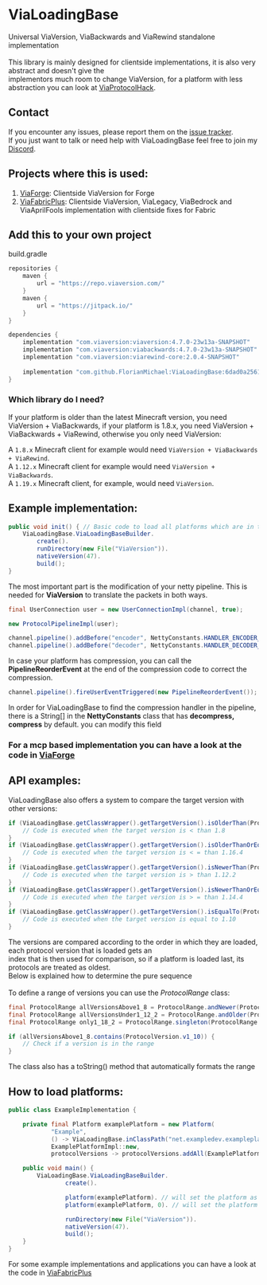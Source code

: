 # ViaLoadingBase
Universal ViaVersion, ViaBackwards and ViaRewind standalone implementation <br>
<br>
This library is mainly designed for clientside implementations, it is also very abstract and doesn't give the <br>
implementors much room to change ViaVersion, for a platform with less abstraction you can look at [ViaProtocolHack](https://github.com/RaphiMC/ViaProtocolHack).

## Contact
If you encounter any issues, please report them on the
[issue tracker](https://github.com/FlorianMichael/ViaLoadingBase/issues).  
If you just want to talk or need help with ViaLoadingBase feel free to join my
[Discord](https://discord.gg/BwWhCHUKDf).

## Projects where this is used:
1. [ViaForge](https://github.com/FlorianMichael/ViaForge): Clientside ViaVersion for Forge
2. [ViaFabricPlus](https://github.com/FlorianMichael/ViaFabricPlus): Clientside ViaVersion, ViaLegacy, ViaBedrock and ViaAprilFools implementation with clientside fixes for Fabric

## Add this to your own project
build.gradle
```groovy
repositories {
    maven {
        url = "https://repo.viaversion.com/"
    }
    maven {
        url = "https://jitpack.io/"
    }
}

dependencies {
    implementation "com.viaversion:viaversion:4.7.0-23w13a-SNAPSHOT"
    implementation "com.viaversion:viabackwards:4.7.0-23w13a-SNAPSHOT"
    implementation "com.viaversion:viarewind-core:2.0.4-SNAPSHOT"
    
    implementation "com.github.FlorianMichael:ViaLoadingBase:6dad0a2561" // https://jitpack.io/#FlorianMichael/ViaLoadingBase
}
```

### Which library do I need?
If your platform is older than the latest Minecraft version, you need ViaVersion + ViaBackwards, if your platform is 1.8.x,
you need ViaVersion + ViaBackwards + ViaRewind, otherwise you only need ViaVersion: <br>

A `1.8.x` Minecraft client for example would need `ViaVersion + ViaBackwards + ViaRewind`. <br>
A `1.12.x` Minecraft client for example would need `ViaVersion + ViaBackwards`. <br>
A `1.19.x` Minecraft client, for example, would need `ViaVersion`. <br>

## Example implementation:
```java
public void init() { // Basic code to load all platforms which are in the class path
    ViaLoadingBase.ViaLoadingBaseBuilder.
        create().
        runDirectory(new File("ViaVersion")).
        nativeVersion(47).
        build();
}
```

The most important part is the modification of your netty pipeline. This is needed for **ViaVersion** to translate the packets in both ways.
```java
final UserConnection user = new UserConnectionImpl(channel, true);

new ProtocolPipelineImpl(user);

channel.pipeline().addBefore("encoder", NettyConstants.HANDLER_ENCODER_NAME, new VLBViaEncodeHandler(user));
channel.pipeline().addBefore("decoder", NettyConstants.HANDLER_DECODER_NAME, new VLBViaDecodeHandler(user));
```
In case your platform has compression, you can call the **PipelineReorderEvent** at the end of the compression code to correct the compression.
```java
channel.pipeline().fireUserEventTriggered(new PipelineReorderEvent());
```
In order for ViaLoadingBase to find the compression handler in the pipeline, there is a String[] in the **NettyConstants** class that has **decompress, compress** by default. you can modify this field

### For a mcp based implementation you can have a look at the code in [ViaForge](https://github.com/FlorianMichael/ViaForge)

## API examples:
ViaLoadingBase also offers a system to compare the target version with other versions:
```java
if (ViaLoadingBase.getClassWrapper().getTargetVersion().isOlderThan(ProtocolVersion.v1_8)) {
    // Code is executed when the target version is < than 1.8
}
if (ViaLoadingBase.getClassWrapper().getTargetVersion().isOlderThanOrEqualTo(ProtocolVersion.v1_16_4)) {
    // Code is executed when the target version is < = than 1.16.4
}
if (ViaLoadingBase.getClassWrapper().getTargetVersion().isNewerThan(ProtocolVersion.v1_12_2)) {
    // Code is executed when the target version is > than 1.12.2
}
if (ViaLoadingBase.getClassWrapper().getTargetVersion().isNewerThanOrEqualTo(ProtocolVersion.v1_14_4)) {
    // Code is executed when the target version is > = than 1.14.4
}
if (ViaLoadingBase.getClassWrapper().getTargetVersion().isEqualTo(ProtocolVersion.v1_10)) {
    // Code is executed when the target version is equal to 1.10
}
```
The versions are compared according to the order in which they are loaded, each protocol version that is loaded gets an <br>
index that is then used for comparison, so if a platform is loaded last, its protocols are treated as oldest. <br>
Below is explained how to determine the pure sequence<br>
<br>
To define a range of versions you can use the *ProtocolRange* class:
```java
final ProtocolRange allVersionsAbove1_8 = ProtocolRange.andNewer(ProtocolVersion.v1_8);
final ProtocolRange allVersionsUnder1_12_2 = ProtocolRange.andOlder(ProtocolVersion.v1_12_2);
final ProtocolRange only1_18_2 = ProtocolRange.singleton(ProtocolRange.v1_18_2);

if (allVersionsAbove1_8.contains(ProtocolVersion.v1_10)) {
    // Check if a version is in the range
}
```
The class also has a toString() method that automatically formats the range

## How to load platforms:

```java
public class ExampleImplementation {

    private final Platform examplePlatform = new Platform(
            "Example",
            () -> ViaLoadingBase.inClassPath("net.exampledev.exampleplatform.ExamplePlatform"), // Checks if the platform class is in the class path
            ExamplePlatformImpl::new,
            protocolVersions -> protocolVersions.addAll(ExamplePlatformVersions.PROTOCOLS));

    public void main() {
        ViaLoadingBase.ViaLoadingBaseBuilder.
                create().

                platform(examplePlatform). // will set the platform as last 
                platform(examplePlatform, 0). // will set the platform as first 

                runDirectory(new File("ViaVersion")).
                nativeVersion(47).
                build();
    }
}
```

For some example implementations and applications you can have a look at the code in [ViaFabricPlus](https://github.com/FlorianMichael/ViaFabricPlus) 
